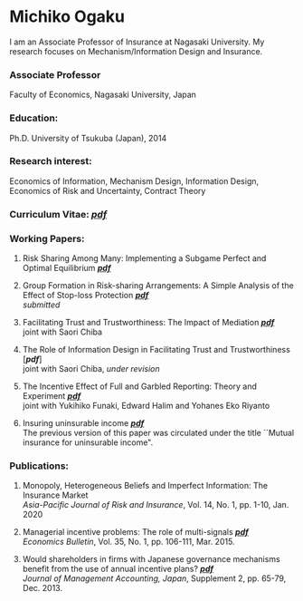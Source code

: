 # Michiko Ogaku
I am an Associate Professor of Insurance at Nagasaki University. My research focuses on Mechanism/Information Design and Insurance.


### Associate Professor
Faculty of Economics, Nagasaki University, Japan

### Education: 
Ph.D. University of Tsukuba (Japan), 2014                

### Research interest: 
Economics of Information, Mechanism Design, Information Design, Economics of Risk and Uncertainty, Contract Theory

### Curriculum Vitae: [*pdf*](https://drive.google.com/file/d/1KE56B5BfGttA6ihLhvIxo6sjPBJb4W2-/view?usp=sharing)

### Working Papers:
1. Risk Sharing Among Many: Implementing a Subgame Perfect and Optimal Equilibrium  [***pdf***](http://arxiv.org/abs/2505.04122)<br/> 
   
2. Group Formation in Risk-sharing Arrangements: A Simple Analysis of the Effect of Stop-loss Protection [***pdf***](https://papers.ssrn.com/sol3/papers.cfm?abstract_id=4920455)<br/> *submitted*

3. Facilitating Trust and Trustworthiness: The Impact of Mediation  [***pdf***](https://papers.ssrn.com/sol3/papers.cfm?abstract_id=4880841)<br/>
     joint with Saori Chiba
    
4. The Role of Information Design in Facilitating Trust and Trustworthiness  [***pdf***]<br/>
     joint with Saori Chiba, *under revision* 

5. The Incentive Effect of Full and Garbled Reporting: Theory and Experiment  [***pdf***](https://papers.ssrn.com/sol3/papers.cfm?abstract_id=4015614)<br/>
     joint with Yukihiko Funaki, Edward Halim and Yohanes Eko Riyanto

6. Insuring uninsurable income  [***pdf***](http://arxiv.org/abs/2204.00347)<br/> 
   The previous version of this paper was circulated under the title ``Mutual insurance for uninsurable income".

### Publications:
1. Monopoly, Heterogeneous Beliefs and Imperfect Information: The Insurance Market<br/>
   *Asia-Pacific Journal of Risk and Insurance*, Vol. 14, No. 1, pp. 1-10, Jan. 2020

2. Managerial incentive problems: The role of multi-signals  [***pdf***](http://www.accessecon.com/Pubs/EB/2015/Volume35/EB-15-V35-I1-P12.pdf)<br/>
   *Economics Bulletin*, Vol. 35, No. 1, pp. 106-111, Mar. 2015.  

3. Would shareholders in firms with Japanese governance mechanisms benefit from the use of annual incentive plans?   [***pdf***](https://www.jstage.jst.go.jp/article/jma/Supplement2/0/Supplement2_65/_article/-char/ja/)<br/>
   *Journal of Management Accounting, Japan*, Supplement 2, pp. 65-79, Dec. 2013.
